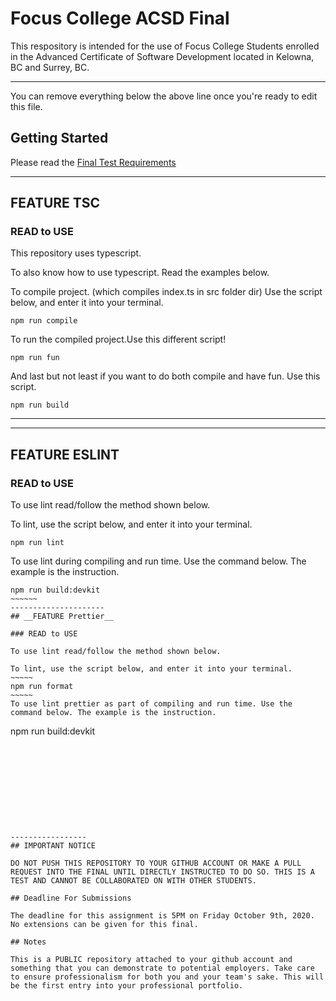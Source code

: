 # Focus College ACSD Final

This respository is intended for the use of Focus College Students enrolled in the Advanced Certificate of Software Development located in Kelowna, BC and Surrey, BC.

---

You can remove everything below the above line once you're ready to edit this file.

## Getting Started

Please read the [Final Test Requirements](./assignment/readme.md)

---------------------
## __FEATURE TSC__

### READ to USE

This repository uses typescript.

To also know how to use typescript. Read the examples below.

To compile project. (which compiles index.ts in src folder dir)
Use the script below, and enter it into your terminal.
~~~~~
npm run compile
~~~~~
To run the compiled project.Use this different script!
~~~~~
npm run fun
~~~~~~
And last but not least if you want to do both compile and have fun. Use this script.
~~~~~~
npm run build
~~~~~~
-----------------------
---------------------
## __FEATURE ESLINT__

### READ to USE

To use lint read/follow the method shown below.

To lint, use the script below, and enter it into your terminal.
~~~~~
npm run lint
~~~~~
To use lint during compiling and run time. Use the command below. The example is the instruction.
~~~~~~~
npm run build:devkit
~~~~~~
---------------------
## __FEATURE Prettier__

### READ to USE

To use lint read/follow the method shown below.

To lint, use the script below, and enter it into your terminal.
~~~~~
npm run format
~~~~~
To use lint prettier as part of compiling and run time. Use the command below. The example is the instruction.
~~~~~~~
npm run build:devkit
~~~~~~










-----------------
## IMPORTANT NOTICE

DO NOT PUSH THIS REPOSITORY TO YOUR GITHUB ACCOUNT OR MAKE A PULL REQUEST INTO THE FINAL UNTIL DIRECTLY INSTRUCTED TO DO SO. THIS IS A TEST AND CANNOT BE COLLABORATED ON WITH OTHER STUDENTS.

## Deadline For Submissions

The deadline for this assignment is 5PM on Friday October 9th, 2020. No extensions can be given for this final.

## Notes

This is a PUBLIC repository attached to your github account and something that you can demonstrate to potential employers. Take care to ensure professionalism for both you and your team's sake. This will be the first entry into your professional portfolio.
